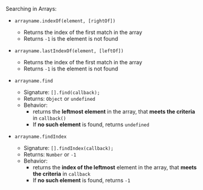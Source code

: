 Searching in Arrays:

- `arrayname.indexOf(element, [rightOf])`
  - Returns the index of the first match in the array
  - Returns `-1` is the element is not found

- `arrayname.lastIndexOf(element, [leftOf])`
  - Returns the index of the first match in the array
  - Returns `-1` is the element is not found

- `arrayname.find`
  - Signature: `[].find(callback);`
  - Returns: `Object` or `undefined`
  - Behavior: 
    - returns the **leftmost element** in the array, that **meets the criteria** in `callback()`
    - If **no such element** is found, returns `undefined`

- `arrayname.findIndex`
  - Signature: `[].findIndex(callback);`
  - Returns: `Number` or `-1`
  - Behavior: 
    - returns the **index of the leftmost** element in the array, that **meets the criteria** in `callback`
    - If **no such element** is found, returns `-1`